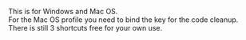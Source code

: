 This is for Windows and Mac OS. <br>
For the Mac OS profile you need to bind the key for the code cleanup. <br>
There is still 3 shortcuts free for your own use.
